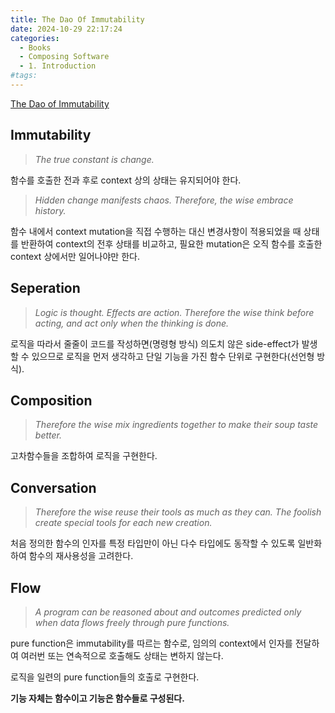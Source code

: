 ```yaml
---
title: The Dao Of Immutability
date: 2024-10-29 22:17:24
categories:
  - Books
  - Composing Software
  - 1. Introduction
#tags:
---
```

[The Dao of Immutability](https://medium.com/javascript-scene/the-dao-of-immutability-9f91a70c88cd)

## Immutability

> _The true constant is change._

함수를 호출한 전과 후로 context 상의 상태는 유지되어야 한다.

> _Hidden change manifests chaos. Therefore, the wise embrace history._

함수 내에서 context mutation을 직접 수행하는 대신 변경사항이 적용되었을 때 상태를 반환하여 context의 전후 상태를 비교하고, 필요한 mutation은 오직 함수를 호출한 context 상에서만 일어나야만 한다.

[//]: # (여기서 `const`로 선언된 변수는 처음으로 참조하는 메모리 주소의 값이 변하지 않는 즉, 재할당이 안되는 성질을 가질 뿐 불변성과는 전혀 관련이 없습니다.)

## Seperation

> _Logic is thought. Effects are action. Therefore the wise think before acting, and act only when the thinking is done._

로직을 따라서 줄줄이 코드를 작성하면(명령형 방식) 의도치 않은 side-effect가 발생할 수 있으므로 로직을 먼저 생각하고 단일 기능을 가진 함수 단위로 구현한다(선언형 방식).

## Composition

> _Therefore the wise mix ingredients together to make their soup taste better._

고차함수들을 조합하여 로직을 구현한다.

## Conversation

> _Therefore the wise reuse their tools as much as they can. The foolish create special tools for each new creation._

처음 정의한 함수의 인자를 특정 타입만이 아닌 다수 타입에도 동작할 수 있도록 일반화하여 함수의 재사용성을 고려한다.

## Flow

> _A program can be reasoned about and outcomes predicted only when data flows freely through pure functions._

pure function은 immutability를 따르는 함수로, 임의의 context에서 인자를 전달하여 여러번 또는 연속적으로 호출해도 상태는 변하지 않는다.

로직을 일련의 pure function들의 호출로 구현한다.

**기능 자체는 함수이고 기능은 함수들로 구성된다.**
